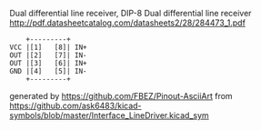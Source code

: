 Dual differential line receiver, DIP-8
Dual differential line receiver
http://pdf.datasheetcatalog.com/datasheets2/28/284473_1.pdf


	    +---------+
	VCC |[1]   [8]| IN+
	OUT |[2]   [7]| IN-
	OUT |[3]   [6]| IN+
	GND |[4]   [5]| IN-
	    +---------+


generated by https://github.com/FBEZ/Pinout-AsciiArt from https://github.com/ask6483/kicad-symbols/blob/master/Interface_LineDriver.kicad_sym